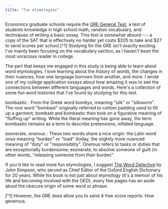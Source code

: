 ```yaml
---
title: "fun etymologies"
---
```


Economics graduate schools require the [GRE General Test](https://www.ets.org/gre), a test of students knowledge in high school math, random vocabulary, and technqiues of writing a basic essay. This test is somewhat absurd --- a copy of the SAT that is effectively no harder yet costs $205 to take and $27 to send scores per school.[^1] Studying for the GRE isn't exactly exciting. I've mainly been focusing on the vocabulary section, as I haven't been the most voracious reader in college. 

The part that keeps me engaged in this study is being able to learn about word etymologies. I love learning about the history of words, the changes in their nuances, how one language borrows from another, and more. I wrote one of my college application essays about how amazing it was to see the connections between different languages and words. Here's a collection of some fun word histories that I've found by studying for this test.

bombastic
: From the Greek word *bombyx*, meaning "silk" or "silkworm". The root word "bombast" originally referred to cottom padding used to fill up a garment; bombast and bombastic then took on a figurative meaning of "fluffing up" writing. While the literal meaning has gone away, the term bombastic remains as a term to describe pretensions, inflated language.

exonerate, onerous
: These two words share a nice origin: the Latin word *onus* meaning "burden" or "load" (today, the slightly more nuanced meaning of "duty" or "responsiblity". Onerous refers to tasks or duties that are exceptionally burdensome; exonerate, to absolve someone of guilt (in other words, "releasing someone from their burden".


If you'd like to read more fun etymologies, I suggest [The Word Detective](https://www.amazon.com/dp/B01IAIZAAS/ref=dp-kindle-redirect?_encoding=UTF8&btkr=1) by John Simpson, who served as Chief Editor of the Oxford English Dictionary for 20 years. While his book is not just about etymology (it's a memoir of his life and becoming involved with the OED), every few pages has an aside about the obscure origin of some word or phrase. 

[^1] However, the GRE does allow you to send 4 free score reports. How generous.